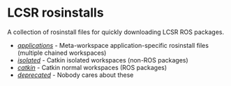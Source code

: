 LCSR rosinstalls
================

A collection of rosinstall files for quickly downloading LCSR ROS packages.

* [*applications*](applications) - Meta-workspace application-specific rosinstall files (multiple chained workspaces)
* [*isolated*](isolated) - Catkin isolated workspaces (non-ROS packages)
* [*catkin*](catkin) - Catkin normal workspaces (ROS packages)
* [*deprecated*](deprecated) - Nobody cares about these
